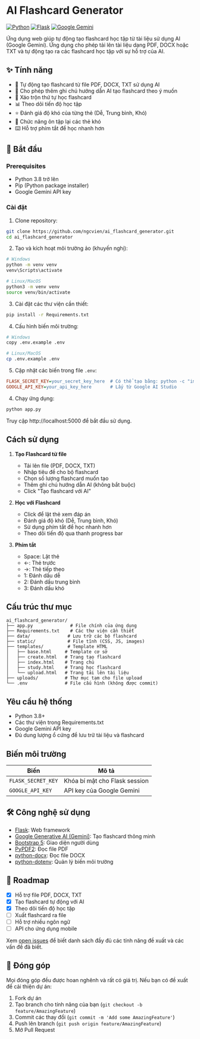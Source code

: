 # AI Flashcard Generator

[![Python](https://img.shields.io/badge/Python-3.8%2B-blue)](https://www.python.org/)
[![Flask](https://img.shields.io/badge/Flask-2.3.3-green)](https://flask.palletsprojects.com/)
[![Google Gemini](https://img.shields.io/badge/AI-Google%20Gemini-orange)](https://deepmind.google/technologies/gemini/)

Ứng dụng web giúp tự động tạo flashcard học tập từ tài liệu sử dụng AI (Google Gemini). Ứng dụng cho phép tải lên tài liệu dạng PDF, DOCX hoặc TXT và tự động tạo ra các flashcard học tập với sự hỗ trợ của AI.

## ✨ Tính năng

- 🤖 Tự động tạo flashcard từ file PDF, DOCX, TXT sử dụng AI
- 📝 Cho phép thêm ghi chú hướng dẫn AI tạo flashcard theo ý muốn
- 🔀 Xáo trộn thứ tự học flashcard
- 📊 Theo dõi tiến độ học tập
- ⭐ Đánh giá độ khó của từng thẻ (Dễ, Trung bình, Khó)
- 🔄 Chức năng ôn tập lại các thẻ khó
- ⌨️ Hỗ trợ phím tắt để học nhanh hơn

## 🚀 Bắt đầu

### Prerequisites

- Python 3.8 trở lên
- Pip (Python package installer)
- Google Gemini API key

### Cài đặt

1. Clone repository:
```bash
git clone https://github.com/ngcvien/ai_flashcard_generator.git
cd ai_flashcard_generator
```

2. Tạo và kích hoạt môi trường ảo (khuyến nghị):
```bash
# Windows
python -m venv venv
venv\Scripts\activate

# Linux/MacOS
python3 -m venv venv
source venv/bin/activate
```

3. Cài đặt các thư viện cần thiết:
```bash
pip install -r Requirements.txt
```

4. Cấu hình biến môi trường:
```bash
# Windows
copy .env.example .env

# Linux/MacOS
cp .env.example .env
```

5. Cập nhật các biến trong file `.env`:
```ini
FLASK_SECRET_KEY=your_secret_key_here  # Có thể tạo bằng: python -c "import secrets; print(secrets.token_hex())"
GOOGLE_API_KEY=your_api_key_here       # Lấy từ Google AI Studio
```

4. Chạy ứng dụng:
```bash
python app.py
```

Truy cập http://localhost:5000 để bắt đầu sử dụng.

## Cách sử dụng

1. **Tạo Flashcard từ file**
   - Tải lên file (PDF, DOCX, TXT)
   - Nhập tiêu đề cho bộ flashcard
   - Chọn số lượng flashcard muốn tạo
   - Thêm ghi chú hướng dẫn AI (không bắt buộc)
   - Click "Tạo flashcard với AI"

2. **Học với Flashcard**
   - Click để lật thẻ xem đáp án
   - Đánh giá độ khó (Dễ, Trung bình, Khó)
   - Sử dụng phím tắt để học nhanh hơn
   - Theo dõi tiến độ qua thanh progress bar

3. **Phím tắt**
   - Space: Lật thẻ
   - ←: Thẻ trước
   - →: Thẻ tiếp theo
   - 1: Đánh dấu dễ
   - 2: Đánh dấu trung bình
   - 3: Đánh dấu khó

## Cấu trúc thư mục

```
ai_flashcard_generator/
├── app.py              # File chính của ứng dụng
├── Requirements.txt    # Các thư viện cần thiết
├── data/              # Lưu trữ các bộ flashcard
├── static/            # File tĩnh (CSS, JS, images)
├── templates/         # Template HTML
│   ├── base.html     # Template cơ sở
│   ├── create.html   # Trang tạo flashcard
│   ├── index.html    # Trang chủ
│   ├── study.html    # Trang học flashcard
│   └── upload.html   # Trang tải lên tài liệu
├── uploads/          # Thư mục tạm cho file upload
└── .env              # File cấu hình (không được commit)
```

## Yêu cầu hệ thống

- Python 3.8+
- Các thư viện trong Requirements.txt
- Google Gemini API key
- Đủ dung lượng ổ cứng để lưu trữ tài liệu và flashcard

## Biến môi trường

| Biến | Mô tả |
|------|--------|
| `FLASK_SECRET_KEY` | Khóa bí mật cho Flask session |
| `GOOGLE_API_KEY` | API key của Google Gemini |

## 🛠️ Công nghệ sử dụng

- [Flask](https://flask.palletsprojects.com/): Web framework
- [Google Generative AI (Gemini)](https://deepmind.google/technologies/gemini/): Tạo flashcard thông minh
- [Bootstrap 5](https://getbootstrap.com/): Giao diện người dùng
- [PyPDF2](https://pypdf2.readthedocs.io/): Đọc file PDF
- [python-docx](https://python-docx.readthedocs.io/): Đọc file DOCX
- [python-dotenv](https://github.com/theskumar/python-dotenv): Quản lý biến môi trường

## 🚧 Roadmap

- [x] Hỗ trợ file PDF, DOCX, TXT
- [x] Tạo flashcard tự động với AI
- [x] Theo dõi tiến độ học tập
- [ ] Xuất flashcard ra file
- [ ] Hỗ trợ nhiều ngôn ngữ
- [ ] API cho ứng dụng mobile

Xem [open issues](https://github.com/ngcvien/ai_flashcard_generator/issues) để biết danh sách đầy đủ các tính năng đề xuất và các vấn đề đã biết.

## 🤝 Đóng góp

Mọi đóng góp đều được hoan nghênh và rất có giá trị. Nếu bạn có đề xuất để cải thiện dự án:

1. Fork dự án
2. Tạo branch cho tính năng của bạn (`git checkout -b feature/AmazingFeature`)
3. Commit các thay đổi (`git commit -m 'Add some AmazingFeature'`)
4. Push lên branch (`git push origin feature/AmazingFeature`)
5. Mở Pull Request
